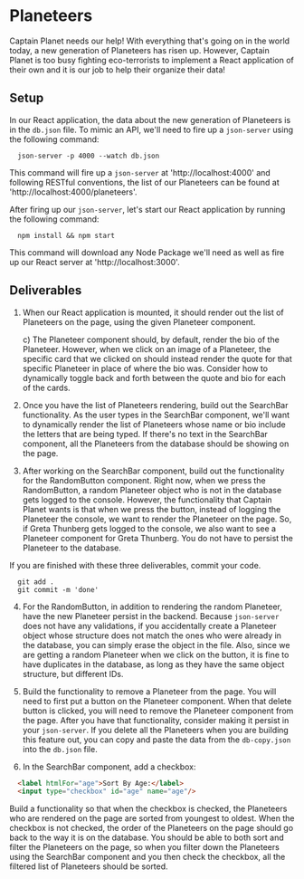 # Planeteers

Captain Planet needs our help! With everything that's going on in the world today, a new generation of Planeteers has risen up. However, Captain Planet is too busy fighting eco-terrorists to implement a React application of their own and it is our job to help their organize their data!

## Setup

In our React application, the data about the new generation of Planeteers is in the `db.json` file. To mimic an API, we'll need to fire up a `json-server` using the following command:

```
  json-server -p 4000 --watch db.json
```

This command will fire up a `json-server` at 'http://localhost:4000' and following RESTful conventions, the list of our Planeteers can be found at 'http://localhost:4000/planeteers'.

After firing up our `json-server`, let's start our React application by running the following command:

```
  npm install && npm start
```

This command will download any Node Package we'll need as well as fire up our React server at 'http://localhost:3000'.


## Deliverables

1. When our React application is mounted, it should render out the list of Planeteers on the page, using the given Planeteer component.

    <!-- a) In addition to showing a Planeteer's name, twitter handle, picture, the Planeteer card should also show the proper _age_ of the Planeteer. In our `db.json`, we just have the year that the Planeteer was born. To calculate the age, first figure out how to get the current year in JavaScript. Once you figure that out, you can subtract the year that the Planeteer was born in to get the proper age.

    b) If a Planeteer is from the USA, the card should say "USA-based". Otherwise, the card should read "Working Overseas". -->

    c) The Planeteer component should, by default, render the bio of the Planeteer. However, when we click on an image of a Planeteer, the specific card that we clicked on should instead render the quote for that specific Planeteer in place of where the bio was. Consider how to dynamically toggle back and forth between the quote and bio for each of the cards.

2. Once you have the list of Planeteers rendering, build out the SearchBar functionality. As the user types in the SearchBar component, we'll want to dynamically render the list of Planeteers whose name or bio include the letters that are being typed. If there's no text in the SearchBar component, all the Planeteers from the database should be showing on the page.

3. After working on the SearchBar component, build out the functionality for the RandomButton component. Right now, when we press the RandomButton, a random Planeteer object who is not in the database gets logged to the console. However, the functionality that Captain Planet wants is that when we press the button, instead of logging the Planeteer the console, we want to render the Planeteer on the page. So, if Greta Thunberg gets logged to the console, we also want to see a Planeteer component for Greta Thunberg. You do not have to persist the Planeteer to the database.

If you are finished with these three deliverables, commit your code.

```
  git add .
  git commit -m 'done'
```

4. For the RandomButton, in addition to rendering the random Planeteer, have the new Planeteer persist in the backend. Because `json-server` does not have any validations, if you accidentally create a Planeteer object whose structure does not match the ones who were already in the database, you can simply erase the object in the file. Also, since we are getting a random Planeteer when we click on the button, it is fine to have duplicates in the database, as long as they have the same object structure, but different IDs.

5. Build the functionality to remove a Planeteer from the page. You will need to first put a button on the Planeteer component. When that delete button is clicked, you will need to remove the Planeteer component from the page. After you have that functionality, consider making it persist in your `json-server`. If you delete all the Planeteers when you are building this feature out, you can copy and paste the data from the `db-copy.json` into the `db.json` file.

6. In the SearchBar component, add a checkbox:

```html
  <label htmlFor="age">Sort By Age:</label>
  <input type="checkbox" id="age" name="age"/>
```

Build a functionality so that when the checkbox is checked, the Planeteers who are rendered on the page are sorted from youngest to oldest. When the checkbox is not checked, the order of the Planeteers on the page should go back to the way it is on the database. You should be able to both sort and filter the Planeteers on the page, so when you filter down the Planeteers using the SearchBar component and you then check the checkbox, all the filtered list of Planeteers should be sorted.
